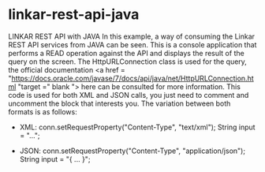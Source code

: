 # linkar-rest-api-java
LINKAR REST API with JAVA
In this example,  a way of consuming the Linkar REST API services from JAVA can be seen.
This is a console application that performs a READ operation against the API and displays the result of the query on the screen.
The HttpURLConnection class is used for the query, the official documentation <a href = "https://docs.oracle.com/javase/7/docs/api/java/net/HttpURLConnection.html "target =" blank "> here </a> can be consulted for more information.
This code is used for both XML and JSON calls, you just need to comment and uncomment the block that interests you.
The variation between both formats is as follows:

- XML:
	conn.setRequestProperty("Content-Type", "text/xml");
	String input = "<LkCommand>...</LkCommand>";
	
- JSON:
	conn.setRequestProperty("Content-Type", "application/json");
	String input = "{ ... }";
